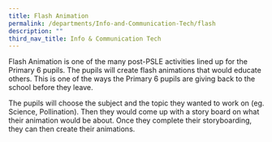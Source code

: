 ```yaml
---
title: Flash Animation
permalink: /departments/Info-and-Communication-Tech/flash
description: ""
third_nav_title: Info & Communication Tech
---
```

Flash Animation is one of the many post-PSLE activities lined up for the Primary 6 pupils. The pupils will create flash animations that would educate others. This is one of the ways the Primary 6 pupils are giving back to the school before they leave.

 

The pupils will choose the subject and the topic they wanted to work on (eg. Science, Pollination). Then they would come up with a story board on what their animation would be about. Once they complete their storyboarding, they can then create their animations.
